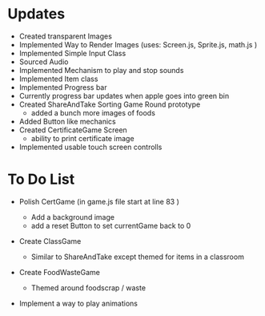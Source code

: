 # Updates
- Created transparent Images
- Implemented Way to Render Images (uses:  Screen.js, Sprite.js, math.js )
- Implemented Simple Input Class
- Sourced Audio 
- Implemented Mechanism to play and stop sounds 
- Implemented Item class 
- Implemented Progress bar
- Currently progress bar updates when apple goes into green bin
- Created ShareAndTake Sorting Game Round prototype
   - added a bunch more images of foods
- Added Button like mechanics
- Created CertificateGame  Screen
    - ability to print certificate image
-  Implemented usable touch screen controlls

# To Do List 
- Polish CertGame (in  game.js file start at line 83  )
  - Add a background image
  - add a reset Button to set currentGame back to 0
- Create ClassGame 
  - Similar to ShareAndTake except themed for items in a classroom
- Create FoodWasteGame
  - Themed around foodscrap / waste

- Implement a way to play animations

  